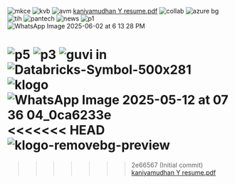 ![mkce](https://github.com/user-attachments/assets/62cc4f16-1b0d-4e5c-971d-d78d452ddf42)
![kvb](https://github.com/user-attachments/assets/bef40006-8b57-4118-8a17-5b1cd886945d)
![avm](https://github.com/user-attachments/assets/154c0c6a-b6b9-4baa-b88e-8725eec614f8)
[kaniyamudhan Y resume.pdf](https://github.com/user-attachments/files/20150505/kaniyamudhan.Y.resume.pdf)
![collab](https://github.com/user-attachments/assets/030efd97-8a33-45dc-909c-88fe0483b1e5)
![azure bg](https://github.com/user-attachments/assets/c631b322-43e7-47b7-b252-ff0b275c445f)
![tih](https://github.com/user-attachments/assets/7c199a6b-8225-48ef-9919-3762ac9605d4)
![pantech](https://github.com/user-attachments/assets/ab9aca43-9170-4aea-9689-f8b6c63ba18f)
![news](https://github.com/user-attachments/assets/154102dd-61be-44b4-a345-761207ec1c57)
![p1](https://github.com/user-attachments/assets/98ac3341-1776-4665-95d3-d07ee8ae0c49)
![WhatsApp Image 2025-06-02 at 6 13 28 PM](https://github.com/user-attachments/assets/06593eb0-f88a-4922-8540-c04c134e5435)

![p5](https://github.com/user-attachments/assets/e163f442-9672-4b62-b083-a63465464da8)
![p3](https://github.com/user-attachments/assets/3de76096-b5e9-45e2-a3af-d011ef659217)
![guvi in](https://github.com/user-attachments/assets/e6b06cff-4c69-42d8-888b-e2fecf02a5b7)
![Databricks-Symbol-500x281](https://github.com/user-attachments/assets/f605d4a2-c145-4fbb-a2cf-19976d7b2e3a)
![klogo](https://github.com/user-attachments/assets/3d216c37-82d7-43fc-9249-9db51588c001)
![WhatsApp Image 2025-05-12 at 07 36 04_0ca6233e](https://github.com/user-attachments/assets/25eb01fc-e3e2-4f81-8b6a-c5f0dde070b4)
<<<<<<< HEAD
![klogo-removebg-preview](https://github.com/user-attachments/assets/85ad52c3-8c56-408a-8d9d-c7d7f89c7f95)
=======
>>>>>>> 2e66567 (Initial commit)
[kaniyamudhan Y resume.pdf](https://github.com/user-attachments/files/20181987/kaniyamudhan.Y.resume.pdf)
